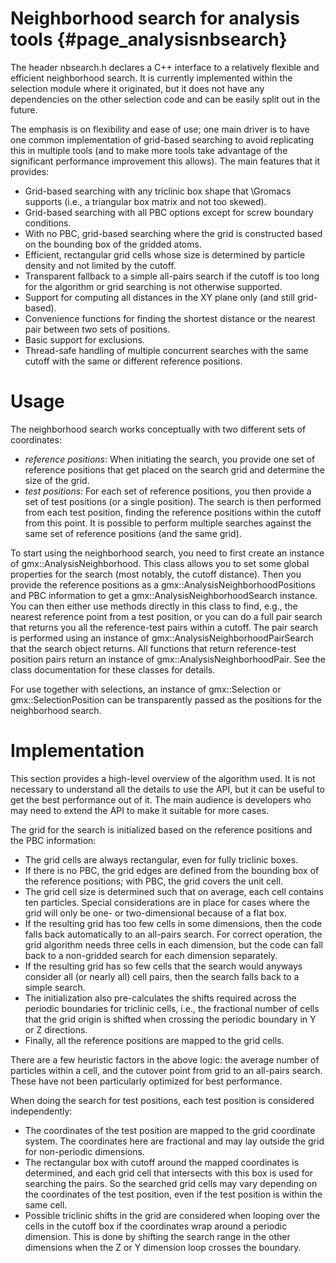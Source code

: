 Neighborhood search for analysis tools {#page_analysisnbsearch}
======================================

The header nbsearch.h declares a C++ interface to a relatively flexible and
efficient neighborhood search.  It is currently implemented within the
selection module where it originated, but it does not have any dependencies on
the other selection code and can be easily split out in the future.

The emphasis is on flexibility and ease of use; one main driver is to have
one common implementation of grid-based searching to avoid replicating this in
multiple tools (and to make more tools take advantage of the significant
performance improvement this allows).  The main features that it provides:

 - Grid-based searching with any triclinic box shape that \Gromacs supports
   (i.e., a triangular box matrix and not too skewed).
 - Grid-based searching with all PBC options except for screw boundary
   conditions.
 - With no PBC, grid-based searching where the grid is constructed based on the
   bounding box of the gridded atoms.
 - Efficient, rectangular grid cells whose size is determined by particle
   density and not limited by the cutoff.
 - Transparent fallback to a simple all-pairs search if the cutoff is too long
   for the algorithm or grid searching is not otherwise supported.
 - Support for computing all distances in the XY plane only (and still
   grid-based).
 - Convenience functions for finding the shortest distance or the nearest pair
   between two sets of positions.
 - Basic support for exclusions.
 - Thread-safe handling of multiple concurrent searches with the same cutoff
   with the same or different reference positions.

Usage
=====

The neighborhood search works conceptually with two different sets of
coordinates:

 - _reference positions_: When initiating the search, you provide one set of
   reference positions that get placed on the search grid and determine the
   size of the grid.
 - _test positions_: For each set of reference positions, you then provide a
   set of test positions (or a single position).  The search is then performed
   from each test position, finding the reference positions within the cutoff
   from this point.  It is possible to perform multiple searches against the
   same set of reference positions (and the same grid).

To start using the neighborhood search, you need to first create an instance of
gmx::AnalysisNeighborhood.  This class allows you to set some global properties
for the search (most notably, the cutoff distance).  Then you provide the
reference positions as a gmx::AnalysisNeighborhoodPositions and PBC information
to get a gmx::AnalysisNeighborhoodSearch instance.  You can then either use
methods directly in this class to find, e.g., the nearest reference point from
a test position, or you can do a full pair search that returns you all the
reference-test pairs within a cutoff.  The pair search is performed using an
instance of gmx::AnalysisNeighborhoodPairSearch that the search object returns.
All functions that return reference-test position pairs return an instance of
gmx::AnalysisNeighborhoodPair.  See the class documentation for these classes
for details.

For use together with selections, an instance of gmx::Selection or
gmx::SelectionPosition can be transparently passed as the positions for the
neighborhood search.

Implementation
==============

This section provides a high-level overview of the algorithm used.  It is not
necessary to understand all the details to use the API, but it can be useful to
get the best performance out of it.  The main audience is developers who may
need to extend the API to make it suitable for more cases.

The grid for the search is initialized based on the reference positions and the
PBC information:

 - The grid cells are always rectangular, even for fully triclinic boxes.
 - If there is no PBC, the grid edges are defined from the bounding box of the
   reference positions; with PBC, the grid covers the unit cell.
 - The grid cell size is determined such that on average, each cell contains
   ten particles.  Special considerations are in place for cases where the grid
   will only be one- or two-dimensional because of a flat box.
 - If the resulting grid has too few cells in some dimensions, then the code
   falls back automatically to an all-pairs search.  For correct operation, the
   grid algorithm needs three cells in each dimension, but the code can fall
   back to a non-gridded search for each dimension separately.
 - If the resulting grid has so few cells that the search would anyways
   consider all (or nearly all) cell pairs, then the search falls back to a
   simple search.
 - The initialization also pre-calculates the shifts required across the
   periodic boundaries for triclinic cells, i.e., the fractional number of
   cells that the grid origin is shifted when crossing the periodic boundary in
   Y or Z directions.
 - Finally, all the reference positions are mapped to the grid cells.

There are a few heuristic factors in the above logic: the average number of
particles within a cell, and the cutover point from grid to an all-pairs
search.  These have not been particularly optimized for best performance.

When doing the search for test positions, each test position is considered
independently:

 - The coordinates of the test position are mapped to the grid coordinate
   system.  The coordinates here are fractional and may lay outside the grid
   for non-periodic dimensions.
 - The rectangular box with cutoff around the mapped coordinates is determined,
   and each grid cell that intersects with this box is used for searching the
   pairs.  So the searched grid cells may vary depending on the coordinates of
   the test position, even if the test position is within the same cell.
 - Possible triclinic shifts in the grid are considered when looping over the
   cells in the cutoff box if the coordinates wrap around a periodic dimension.
   This is done by shifting the search range in the other dimensions when the Z
   or Y dimension loop crosses the boundary.
